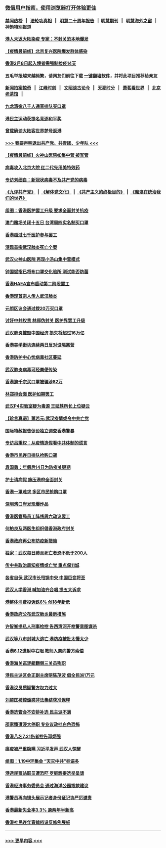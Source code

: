 ### [微信用户指南，使用浏览器打开体验更佳](https://github.com/gfw-breaker/banned-news1/blob/master/indexes/wechat-guide.md?t=0)
#### [禁闻热榜](热点新闻.md?t=0)  &nbsp;&nbsp;|&nbsp;&nbsp; [法轮功真相](https://github.com/gfw-breaker/truth/blob/master/README.md?t=0) &nbsp;&nbsp;|&nbsp;&nbsp; [明慧二十周年报告](https://github.com/gfw-breaker/mh-reports/blob/master/README.md?t=0) &nbsp;&nbsp;|&nbsp;&nbsp;[明慧期刊](https://github.com/gfw-breaker/mh-qikan) &nbsp;&nbsp;|&nbsp;&nbsp; [明慧海外之窗](https://github.com/gfw-breaker/mh-news/blob/master/README.md?t=0) &nbsp;&nbsp;|&nbsp;&nbsp; [神韵特别报道](https://github.com/gfw-breaker/mh-news/blob/master/shenyun.md?t=0)
#### [港人未返大陆染疫 专家：不封关恐本地爆发](../pages/nsc415/n11848021.md?t=02062302) 
#### [【疫情最前线】北京复兴医院爆发群体感染](../pages/nsc415/n11847626.md?t=02062302) 
#### [香港2月8日起入境者需强制检疫14天](../pages/nsc415/n11847658.md?t=02062302) 
#### 五毛举报越来越频繁，请网友们前往下载 [一键翻墙软件](https://github.com/gfw-breaker/ssr-accounts)，并将此项目推荐给亲友
#### [新闻拍案惊奇](https://github.com/gfw-breaker/banned-news1/blob/master/pages/link4.md) &nbsp;&nbsp;|&nbsp;&nbsp; [江峰时刻](https://github.com/gfw-breaker/banned-news1/blob/master/pages/link4.md) &nbsp;&nbsp;|&nbsp;&nbsp; [文昭谈古论今](https://github.com/gfw-breaker/banned-news1/blob/master/pages/link4.md) &nbsp;&nbsp;|&nbsp;&nbsp; [天亮时分](https://github.com/gfw-breaker/banned-news1/blob/master/pages/link4.md) &nbsp;&nbsp;|&nbsp;&nbsp; [萧茗看世界](https://github.com/gfw-breaker/banned-news1/blob/master/pages/link4.md) &nbsp;&nbsp;|&nbsp;&nbsp; [北京老茶馆](https://github.com/gfw-breaker/banned-news1/blob/master/pages/link4.md) &nbsp;&nbsp;|&nbsp;&nbsp; 
#### [九龙湾逾八千人通宵排队买口罩](../pages/nsc415/n11847647.md?t=02062302) 
#### [港民主运动获提名竞逐和平奖](../pages/nsc415/n11847633.md?t=02062302) 
#### [曾载确诊大陆客世界梦号返港](../pages/nsc415/n11847608.md?t=02062302) 
#### [>>> 我要声明退出共产党、共青团、少年队 <<<](https://github.com/begood0513/goodnews/blob/master/quit/letter.md) 
#### [【疫情最前线】火神山医院如集中营 被军管](../pages/nsc415/n11847524.md?t=02062302) 
#### [病毒攻入北京大院 红二代先用美特效药](../pages/nsc415/n11847427.md?t=02062302) 
#### [专访刘细良：新冠状病毒不及共产党的病毒](../pages/nsc415/n11847164.md?t=02062302) 
#### [《九评共产党》](https://github.com/begood0513/9ping.md/blob/master/README.md) &nbsp;|&nbsp; [《解体党文化》](../../../../jtdwh.md/blob/master/README.md)  &nbsp;|&nbsp; [《共产主义的终极目的》](../../../../gczydzjmd.md/blob/master/README.md) &nbsp;|&nbsp; [《魔鬼在统治我们的世界》](../../../../mgztzwmdsj.md/blob/master/README.md) 
#### [组图：香港医护罢工升级 要求全面封关抗疫](../pages/nsc415/n11844107.md?t=02062302) 
#### [澳门赌场关闭十五日 台湾周四实名制买口罩](../pages/nsc415/n11845083.md?t=02062302) 
#### [香港超过七千医护参与罢工](../pages/nsc415/n11845051.md?t=02062302) 
#### [港现首宗武汉肺炎死亡个案](../pages/nsc415/n11844998.md?t=02062302) 
#### [武汉火神山医院 再现小汤山集中营模式](../pages/nsc415/n11844763.md?t=02062302) 
#### [钟国斌指已将布口罩交化验所 测试能否防菌](../pages/nsc415/n11842783.md?t=02062302) 
#### [香港HAEA宣布启动第二阶段罢工](../pages/nsc415/n11842723.md?t=02062302) 
#### [香港现首宗人传人武汉肺炎](../pages/nsc415/n11842766.md?t=02062302) 
#### [元朗区议会通过拨20万买口罩](../pages/nsc415/n11842754.md?t=02062302) 
#### [讨好中共权贵 林郑伪封关 医护界罢工升级](../pages/nsc415/n11842359.md?t=02062302) 
#### [武汉肺炎摧毁中国经济 损失将超过16万亿](../pages/nsc415/n11839723.md?t=02062302) 
#### [香港美孚街坊连续两日反对设隔离营](../pages/nsc415/n11839962.md?t=02062302) 
#### [香港防护中心忧病毒社区蔓延](../pages/nsc415/n11839933.md?t=02062302) 
#### [武汉肺炎病毒可经粪便传染](../pages/nsc415/n11839939.md?t=02062302) 
#### [香港逾千宗买口罩被骗涉82万](../pages/nsc415/n11839914.md?t=02062302) 
#### [林郑拒会面 医护如期罢工](../pages/nsc415/n11839892.md?t=02062302) 
#### [武汉P4实验室疑为毒源 王延轶所长上位疑云](../pages/nsc415/n11835543.md?t=02062302) 
#### [【珍言真语】萧若元:武汉疫情或令中共亡党](../pages/nsc415/n11829394.md?t=02062302) 
#### [国际特赦报告促设独立调查香港警暴](../pages/nsc415/n11833845.md?t=02062302) 
#### [专访吕秉权：从疫情造假看中共体制的谎言](../pages/nsc415/n11833813.md?t=02062302) 
#### [香港市民连日排队抢购口罩](../pages/nsc415/n11833794.md?t=02062302) 
#### [袁国勇：年假后14日为防疫关键期](../pages/nsc415/n11831088.md?t=02062302) 
#### [护士请病假 施压港府全面封关](../pages/nsc415/n11831030.md?t=02062302) 
#### [香港一罩难求 多区市民抢购口罩](../pages/nsc415/n11831002.md?t=02062302) 
#### [深圳湾口岸发现爆炸品](../pages/nsc415/n11828802.md?t=02062302) 
#### [香港医管局员工阵线周六动议罢工](../pages/nsc415/n11828762.md?t=02062302) 
#### [何柏良及两医生组织倡香港政府封关](../pages/nsc415/n11828749.md?t=02062302) 
#### [香港政府再公布防疫新措施](../pages/nsc415/n11828716.md?t=02062302) 
#### [独家：武汉每日肺炎死亡者恐不低于200人](../pages/nsc415/n11828240.md?t=02062302) 
#### [传中共政治局知疫情或亡党 重点保11城](../pages/nsc415/n11828145.md?t=02062302) 
#### [各省自保 武汉市长甩锅中央 中国巨变将至](../pages/nsc415/n11828021.md?t=02062302) 
#### [武汉人学香港 喊加油齐合唱 提五大诉求](../pages/nsc415/n11827046.md?t=02062302) 
#### [港整体消费投诉跌6% 创18年新低](../pages/nsc415/n11817280.md?t=02062302) 
#### [香港政府公布武汉肺炎最新措施](../pages/nsc415/n11817152.md?t=02062302) 
#### [许智峯提私人刑事检控 告西湾河开枪警意图谋杀](../pages/nsc415/n11817132.md?t=02062302) 
#### [武汉等八市封城大逃亡 港防疫被批太慢太少](../pages/nsc415/n11817058.md?t=02062302) 
#### [香港6.12遭射中右眼 教师入禀向警方索偿](../pages/nsc415/n11814678.md?t=02062302) 
#### [香港海关巡逻艇翻侧三关员殉职](../pages/nsc415/n11814604.md?t=02062302) 
#### [港民主派区会正副主席晤陈茂波 倡全民派1万元](../pages/nsc415/n11814582.md?t=02062302) 
#### [香港议员质疑警方权力过大](../pages/nsc415/n11814560.md?t=02062302) 
#### [刘颕匡被控煽惑非法集结获准保释](../pages/nsc415/n11811727.md?t=02062302) 
#### [香港选管会不安排补选 民主派不满](../pages/nsc415/n11811691.md?t=02062302) 
#### [邵家臻遭浸大停职 专业议政批白色恐怖](../pages/nsc415/n11811670.md?t=02062302) 
#### [香港八名7.21伤者控告邓炳强](../pages/nsc415/n11811623.md?t=02062302) 
#### [瘟疫被严重隐瞒 习近平发声 武汉人惊醒](../pages/nsc415/n11811186.md?t=02062302) 
#### [组图：1.19中环集会 “天灭中共”标语多](../pages/nsc415/n11809514.md?t=02062302) 
#### [港选民票站职员遭恐吓 罗庭辉提选举呈请](../pages/nsc415/n11808914.md?t=02062302) 
#### [香港经济事务委员会 通过海洋公园拨款建议](../pages/nsc415/n11808906.md?t=02062302) 
#### [港警员再向镜头展示记者身份证记协严厉谴责](../pages/nsc415/n11808888.md?t=02062302) 
#### [香港最新失业率3.3% 逾两年半新高](../pages/nsc415/n11808887.md?t=02062302) 
#### [香港社民连年宵摊档设反修例展板](../pages/nsc415/n11808857.md?t=02062302) 

----
#### [ >>> 更早内容 <<< ](../indexes/nsc415-earlier.md)
